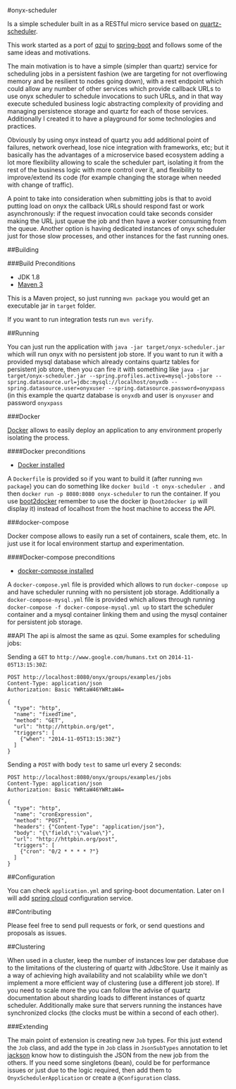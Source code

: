 #onyx-scheduler

Is a simple scheduler built in as a RESTful micro service based on [quartz-scheduler](http://quartz-scheduler.org/).

This work started as a port of [qzui](https://github.com/xhanin/qzui) to [spring-boot](http://projects.spring.io/spring-boot/) and follows some of the same ideas and motivations.

The main motivation is to have a simple (simpler than quartz) service for scheduling jobs in a persistent fashion (we are targeting for not overflowing memory and be resilient to nodes going down), with a rest endpoint which could allow any number of other services which provide callback URLs to use onyx scheduler to schedule invocations to such URLs, and in that way execute scheduled business logic abstracting complexity of providing and managing persistence storage and quartz for each of those services. Additionally I created it to have a playground for some technologies and practices.

Obviously by using onyx instead of quartz you add additional point of failures, network overhead, lose nice integration with frameworks, etc; but it basically has the advantages of a microservice based ecosystem adding a lot more flexibility allowing to 
 scale the scheduler part, isolating it from the rest of the business logic with more control over it, and flexibility to improve/extend its code (for example changing the storage when needed with change of traffic).
  
A point to take into consideration when submitting jobs is that to avoid putting load on onyx the callback URLs should respond fast or work asynchronously: if the request invocation could take seconds consider making the URL just queue the job and then have a worker consuming from the queue. Another option is having dedicated instances of onyx scheduler just for those slow processes, and other instances for the fast running ones.

##Building

###Build Preconditions
- JDK 1.8
- [Maven 3](http://maven.apache.org/) 

This is a Maven project, so just running `mvn package` you would get 
an executable jar in `target` folder.

If you want to run integration tests run `mvn verify`.

##Running

You can just run the application with `java -jar target/onyx-scheduler.jar` which will run onyx with no persistent job store.
If you want to run it with a provided mysql database which already contains quartz tables for persistent job store, then you can fire it with something like `java -jar target/onyx-scheduler.jar --spring.profiles.active=mysql-jobstore --spring.datasource.url=jdbc:mysql://localhost/onyxdb --spring.datasource.user=onyxuser --spring.datasource.password=onyxpass` (in this example the quartz database is `onyxdb` and user is `onyxuser` and password `onyxpass`

###Docker

[Docker](https://www.docker.com/) allows to easily deploy an application to any environment properly isolating the process.

####Docker preconditions
- [Docker installed](https://docs.docker.com/installation/)

A `Dockerfile` is provided so if you want to build it (after running `mvn package`) you can do something like `docker build -t onyx-scheduler .` and then `docker run -p 8080:8080 onyx-scheduler` to run the container. If you use [boot2docker](http://boot2docker.io/) remember to use the docker ip (`boot2docker ip` will display it) instead of localhost from the host machine to access the API.

###docker-compose

Docker compose allows to easily run a set of containers, scale them, etc. In just use it for local environment startup and experimentation.
 
####Docker-compose preconditions
- [docker-compose installed](https://docs.docker.com/compose/install/)

A `docker-compose.yml` file is provided which allows to run `docker-compose up` and have scheduler running with no persistent job storage.
Additionally a `docker-compose-mysql.yml` file is provided which allows through running `docker-compose -f docker-compose-mysql.yml up` to start the scheduler container and a mysql container linking them and using the mysql container for persistent job storage.

##API
The api is almost the same as qzui. Some examples for scheduling jobs:

Sending a `GET` to `http://www.google.com/humans.txt` on `2014-11-05T13:15:30Z`:

```
POST http://localhost:8080/onyx/groups/examples/jobs
Content-Type: application/json
Authorization: Basic YWRtaW46YWRtaW4=

{
  "type": "http",
  "name": "fixedTime",
  "method": "GET",
  "url": "http://httpbin.org/get",
  "triggers": [
    {"when": "2014-11-05T13:15:30Z"}
  ]
}
```

Sending a `POST` with body `test` to same url every 2 seconds:
```
POST http://localhost:8080/onyx/groups/examples/jobs
Content-Type: application/json
Authorization: Basic YWRtaW46YWRtaW4=

{
  "type": "http",
  "name": "cronExpression",
  "method": "POST",
  "headers": {"Content-Type": "application/json"},
  "body": "{\"field\":\"value\"}",
  "url": "http://httpbin.org/post",
  "triggers": [
    {"cron": "0/2 * * * * ?"}
  ]
}
```

##Configuration

You can check `application.yml` and spring-boot documentation. Later on I will add [spring cloud](http://projects.spring.io/spring-cloud/) configuration service.

##Contributing

Please feel free to send pull requests or fork, or send questions and proposals as issues.

##Clustering

When used in a cluster, keep the number of instances low per database due to the limitations of the clustering of quartz with JdbcStore. Use it mainly as a way of achieving high availability and not scalability while we don't implement a more efficient way of clustering (use a different job store). If you need to scale more the you can follow the advise of quartz documentation about sharding loads to different instances of quartz scheduler.
Additionally make sure that servers running the instances have synchronized clocks  (the clocks must be within a second of each other).

###Extending

The main point of extension is creating new `Job` types. For this just extend the `Job` class, and add the type in `Job` class in `JsonSubTypes` annotation to let
[jackson](https://github.com/FasterXML/jackson) know how to distinguish the 
JSON from the new job from the others. If you need some singletons (bean), 
could be for performance issues or just due to the logic required, 
then add them to `OnyxSchedulerApplication` or create a `@Configuration` class. 
